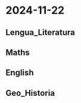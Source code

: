 # 2024-11-22 <!-- markmap: foldAll -->

## Lengua_Literatura

## Maths

## English

## Geo_Historia


